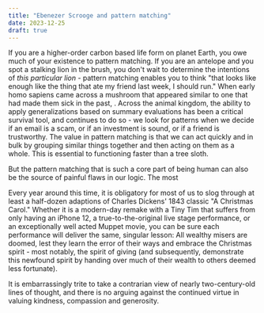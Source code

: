 ```yaml
---
title: "Ebenezer Scrooge and pattern matching"
date: 2023-12-25
draft: true
---
```

If you are a higher-order carbon based life form on planet Earth, you owe much of your existence to pattern matching. If you are an antelope and you spot a stalking lion in the brush, you don't wait to determine the intentions of _this particular lion_ - pattern matching enables you to think "that looks like enough like the thing that ate my friend last week, I should run." When early homo sapiens came across a mushroom that appeared similar to one that had made them sick in the past, . Across the animal kingdom, the ability to apply generalizations based on summary evaluations has been a critical survival tool, and continues to do so - we look for patterns when we decide if an email is a scam, or if an investment is sound, or if a friend is trustworthy. The value in pattern matching is that we can act quickly and in bulk by grouping similar things together and then acting on them as a whole. This is essential to functioning faster than a tree sloth. 

But the pattern matching that is such a core part of being human can also be the source of painful flaws in our logic. The most 

Every year around this time, it is obligatory for most of us to slog through at least a half-dozen adaptions of Charles Dickens' 1843 classic "A Christmas Carol." Whether it is a modern-day remake with a Tiny Tim that suffers from only having an iPhone 12, a true-to-the-original live stage performance, or an exceptionally well acted Muppet movie, you can be sure each performance will deliver the same, singular lesson: All wealthy misers are doomed, lest they learn the error of their ways and embrace the Christmas spirit - most notably, the spirit of giving (and subsequently, demonstrate this newfound spirit by handing over much of their wealth to others deemed less fortunate). 

It is embarrassingly trite to take a contrarian view of nearly two-century-old lines of thought, and there is no arguing against the continued virtue in valuing kindness, compassion and generosity.  


<!--stackedit_data:
eyJoaXN0b3J5IjpbLTEyNjY0MTYyOTQsLTI4OTA1NzMyOCwtNT
Q3Njk3ODk1XX0=
-->
